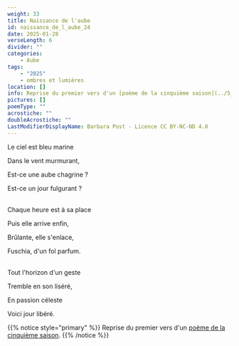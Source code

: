 ```yaml
---
weight: 33
title: Naissance de l'aube
id: naissance_de_l_aube_24
date: 2025-01-28
verseLength: 6
divider: ""
categories:
    - Aube
tags:
    - "2025"
    - ombres et lumières
location: []
info: Reprise du premier vers d'un [poème de la cinquième saison](../5_cinquieme_saison/matin_celeste).
pictures: []
poemType: ""
acrostiche: ""
doubleAcrostiche: ""
LastModifierDisplayName: Barbara Post - Licence CC BY-NC-ND 4.0
---
```

Le ciel est bleu marine

Dans le vent murmurant,

Est-ce une aube chagrine ?

Est-ce un jour fulgurant ?

 \
Chaque heure est à sa place

Puis elle arrive enfin,

Brûlante, elle s'enlace,

Fuschia, d'un fol parfum.

 \
Tout l'horizon d'un geste

Tremble en son liséré,

En passion céleste

Voici jour libéré.

<!-- FM:Snippet:Start data:{"id":"_simpleNotice","fields":[{"name":"content","value":""}]} -->
{{% notice style="primary" %}}
Reprise du premier vers d'un [poème de la cinquième saison](../5_cinquieme_saison/matin_celeste).
{{% /notice %}}
<!-- FM:Snippet:End -->
